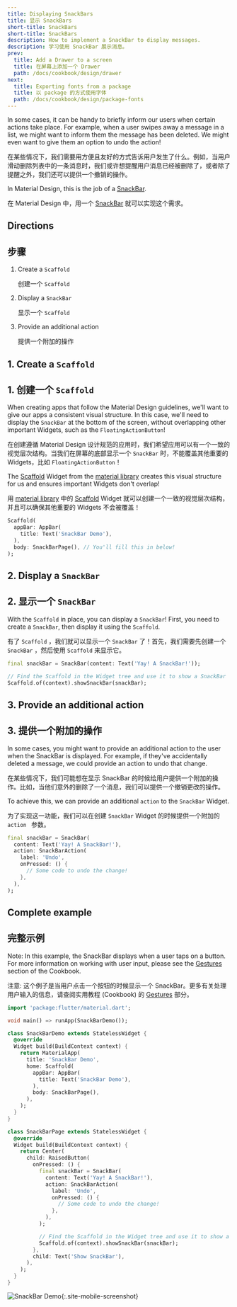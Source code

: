 ```yaml
---
title: Displaying SnackBars
title: 显示 SnackBars
short-title: SnackBars
short-title: SnackBars
description: How to implement a SnackBar to display messages.
description: 学习使用 SnackBar 展示消息。
prev:
  title: Add a Drawer to a screen
  title: 在屏幕上添加一个 Drawer
  path: /docs/cookbook/design/drawer
next:
  title: Exporting fonts from a package
  title: 以 package 的方式使用字体
  path: /docs/cookbook/design/package-fonts
---
```


In some cases, it can be handy to briefly inform our users when certain actions
take place. For example, when a user swipes away a message in a list, we might
want to inform them the message has been deleted. We might even want to give
them an option to undo the action!

在某些情况下，我们需要用方便且友好的方式告诉用户发生了什么。例如，当用户滑动删除列表中的一条消息时，我们或许想提醒用户消息已经被删除了，或者除了提醒之外，我们还可以提供一个撤销的操作。

In Material Design, this is the job of a
[SnackBar]({{site.api}}/flutter/material/SnackBar-class.html).

在 Material Design 中，用一个 [SnackBar]({{site.api}}/flutter/material/SnackBar-class.html) 就可以实现这个需求。

## Directions

## 步骤

  1. Create a `Scaffold`

     创建一个  `Scaffold`
     
  2. Display a `SnackBar`

     显示一个  `Scaffold`
  
  3. Provide an additional action
  
     提供一个附加的操作
  

## 1. Create a `Scaffold`

## 1. 创建一个  `Scaffold`

When creating apps that follow the Material Design guidelines, we'll want to
give our apps a consistent visual structure. In this case, we'll need to display
the `SnackBar` at the bottom of the screen, without overlapping other important
Widgets, such as the `FloatingActionButton`!

在创建遵循 Material Design 设计规范的应用时，我们希望应用可以有一个一致的视觉层次结构。当我们在屏幕的底部显示一个  `SnackBar` 时，不能覆盖其他重要的 Widgets，比如 `FloatingActionButton`！

The [Scaffold]({{site.api}}/flutter/material/Scaffold-class.html) Widget from the [material library]({{site.api}}/flutter/material/material-library.html) creates this visual structure for us and ensures important Widgets don't overlap!

用 [material library]({{site.api}}/flutter/material/material-library.html) 中的 [Scaffold]({{site.api}}/flutter/material/Scaffold-class.html) Widget 就可以创建一个一致的视觉层次结构，并且可以确保其他重要的 Widgets 不会被覆盖！

<!-- skip -->
```dart
Scaffold(
  appBar: AppBar(
    title: Text('SnackBar Demo'),
  ),
  body: SnackBarPage(), // You'll fill this in below!
);
```

## 2. Display a `SnackBar`

## 2. 显示一个 `SnackBar`

With the `Scaffold` in place, you can display a `SnackBar`! First, you need to
create a `SnackBar`, then display it using the `Scaffold`.

有了 `Scaffold` ，我们就可以显示一个 `SnackBar` 了！首先，我们需要先创建一个 `SnackBar` ，然后使用 `Scaffold` 来显示它。

<!-- skip -->
```dart
final snackBar = SnackBar(content: Text('Yay! A SnackBar!'));

// Find the Scaffold in the Widget tree and use it to show a SnackBar
Scaffold.of(context).showSnackBar(snackBar);
```

## 3. Provide an additional action

## 3. 提供一个附加的操作

In some cases, you might want to provide an additional action to the user when
the SnackBar is displayed. For example, if they've accidentally deleted a
message, we could provide an action to undo that change.

在某些情况下，我们可能想在显示 SnackBar 的时候给用户提供一个附加的操作。比如，当他们意外的删除了一个消息，我们可以提供一个撤销更改的操作。

To achieve this, we can provide an additional `action` to the `SnackBar` Widget.

为了实现这一功能，我们可以在创建 `SnackBar` Widget 的时候提供一个附加的 `action ` 参数。

```dart
final snackBar = SnackBar(
  content: Text('Yay! A SnackBar!'),
  action: SnackBarAction(
    label: 'Undo',
    onPressed: () {
      // Some code to undo the change!
    },
  ),
);
```

## Complete example

## 完整示例

Note: In this example, the SnackBar displays when a user taps on a button. For
more information on working with user input, please see the
[Gestures](/docs/cookbook#gestures) section of the Cookbook.

注意: 这个例子是当用户点击一个按钮的时候显示一个 SnackBar。更多有关处理用户输入的信息，请查阅实用教程 (Cookbook) 的 [Gestures](/docs/cookbook#gestures) 部分。

```dart
import 'package:flutter/material.dart';

void main() => runApp(SnackBarDemo());

class SnackBarDemo extends StatelessWidget {
  @override
  Widget build(BuildContext context) {
    return MaterialApp(
      title: 'SnackBar Demo',
      home: Scaffold(
        appBar: AppBar(
          title: Text('SnackBar Demo'),
        ),
        body: SnackBarPage(),
      ),
    );
  }
}

class SnackBarPage extends StatelessWidget {
  @override
  Widget build(BuildContext context) {
    return Center(
      child: RaisedButton(
        onPressed: () {
          final snackBar = SnackBar(
            content: Text('Yay! A SnackBar!'),
            action: SnackBarAction(
              label: 'Undo',
              onPressed: () {
                // Some code to undo the change!
              },
            ),
          );

          // Find the Scaffold in the Widget tree and use it to show a SnackBar!
          Scaffold.of(context).showSnackBar(snackBar);
        },
        child: Text('Show SnackBar'),
      ),
    );
  }
}
```

![SnackBar Demo](/images/cookbook/snackbar.gif){:.site-mobile-screenshot}
